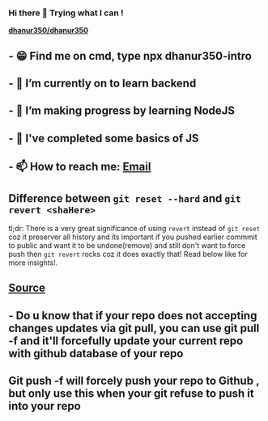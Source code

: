 ### Hi there 👋 Trying what I can !
**[dhanur350/dhanur350](https://github.com/dhanur350)**
## - 😁 Find me on cmd, type npx dhanur350-intro
## - 🔭 I’m currently on to learn backend  
## - 🌱 I’m making progress by learning NodeJS
## - 🌱 I've completed some basics of JS
## - 📫 How to reach me: [Email](mailto:dhanur297@gmail.com)
## Difference between `git reset --hard` and `git revert <shaHere>`
tl;dr: There is a very great significance of using `revert` instead of `git reset` coz it preserver all history and its important if you pushed earlier commmit to public and want it to be undone(remove) and still don't want to force push then `git revert` rocks coz it does exactly that! Read below like for more insights!.

## [Source](https://github.blog/2015-06-08-how-to-undo-almost-anything-with-git/#undo-a-public-change)  

## - Do u know that if your repo does not accepting changes updates via git pull, you can use git pull -f and it'll forcefully update your current repo with github database of your repo 
## Git push -f will forcely push your repo to Github , but only use this when your git refuse to push it into your repo
<!--
**dhanur350/dhanur350** is a ✨ _special_ ✨ repository because its `README.md` (this file) appears on your GitHub profile.

Here are some ideas to get you started:


- 👯 I’m looking to collaborate on ...
- 🤔 I’m looking for help with ...
- 💬 Ask me about ...

- 😄 Pronouns: ...
- ⚡ Fun fact: ...
-->
